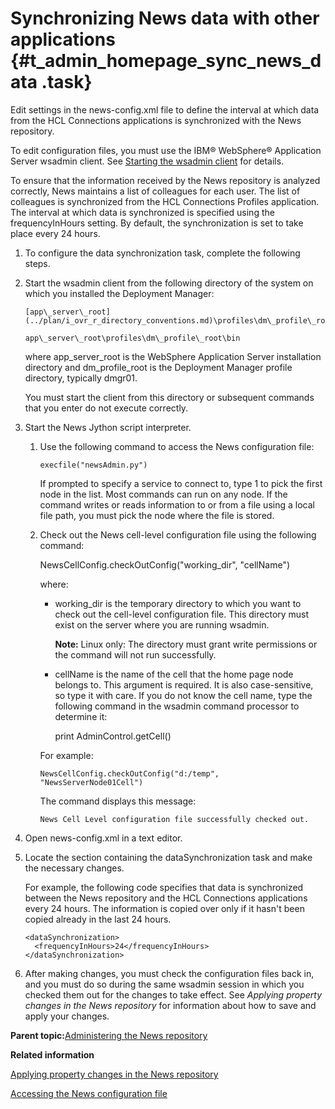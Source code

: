 # Synchronizing News data with other applications {#t_admin_homepage_sync_news_data .task}

Edit settings in the news-config.xml file to define the interval at which data from the HCL Connections applications is synchronized with the News repository.

To edit configuration files, you must use the IBM® WebSphere® Application Server wsadmin client. See [Starting the wsadmin client](t_admin_wsadmin_starting.md) for details.

To ensure that the information received by the News repository is analyzed correctly, News maintains a list of colleagues for each user. The list of colleagues is synchronized from the HCL Connections Profiles application. The interval at which data is synchronized is specified using the frequencyInHours setting. By default, the synchronization is set to take place every 24 hours.

1.  To configure the data synchronization task, complete the following steps.
2.  Start the wsadmin client from the following directory of the system on which you installed the Deployment Manager:

    ```
    [app\_server\_root](../plan/i_ovr_r_directory_conventions.md)\profiles\dm\_profile\_root\bin
    ```

    ```
    app\_server\_root\profiles\dm\_profile\_root\bin
    ```

    where app\_server\_root is the WebSphere Application Server installation directory and dm\_profile\_root is the Deployment Manager profile directory, typically dmgr01.

    You must start the client from this directory or subsequent commands that you enter do not execute correctly.

3.  Start the News Jython script interpreter.

    1.  Use the following command to access the News configuration file:

        ```
        execfile("newsAdmin.py")
        ```

        If prompted to specify a service to connect to, type 1 to pick the first node in the list. Most commands can run on any node. If the command writes or reads information to or from a file using a local file path, you must pick the node where the file is stored.

    2.  Check out the News cell-level configuration file using the following command:

        NewsCellConfig.checkOutConfig\("working\_dir", "cellName"\)

        where:

        -   working\_dir is the temporary directory to which you want to check out the cell-level configuration file. This directory must exist on the server where you are running wsadmin.

            **Note:** Linux only: The directory must grant write permissions or the command will not run successfully.

        -   cellName is the name of the cell that the home page node belongs to. This argument is required. It is also case-sensitive, so type it with care. If you do not know the cell name, type the following command in the wsadmin command processor to determine it:

            print AdminControl.getCell\(\)

        For example:

        ```
        NewsCellConfig.checkOutConfig("d:/temp", "NewsServerNode01Cell")
        
        ```

        The command displays this message:

        ```
        News Cell Level configuration file successfully checked out.
        ```

4.  Open news-config.xml in a text editor.

5.  Locate the section containing the dataSynchronization task and make the necessary changes.

    For example, the following code specifies that data is synchronized between the News repository and the HCL Connections applications every 24 hours. The information is copied over only if it hasn't been copied already in the last 24 hours.

    ```
    <dataSynchronization>
      <frequencyInHours>24</frequencyInHours>
    </dataSynchronization>
    ```

6.  After making changes, you must check the configuration files back in, and you must do so during the same wsadmin session in which you checked them out for the changes to take effect. See *Applying property changes in the News repository* for information about how to save and apply your changes.


**Parent topic:**[Administering the News repository](../admin/c_admin_news.md)

**Related information**  


[Applying property changes in the News repository](../admin/t_admin_news_apply_property_changes.md)

[Accessing the News configuration file](../admin/t_admin_homepage_access_news_config.md)

